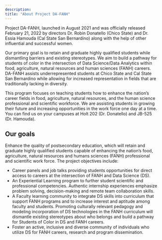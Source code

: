 ```yaml
---
description: 
title: "About Project DA-FANH"
---
```



Project DA-FANH, launched in August 2021 and was officially released February 21, 2022 by directors Dr. Robin Donatello (Chico State) and Dr. Essia Hamouda (Cal State San Bernardino) along with the help of other influential and successful women. 

Our primary goal is to retain and graduate highly qualified students while dismantling barriers and existing stereotypes. We aim to build a pathway for students of color in the intersection of Data Science/Data Analytics within food, agriculture, natural resources and human sciences (FANH) careers. DA-FANH assists underrepresented students at Chico State and Cal State San Bernardino while allowing for increased representation in fields that are traditionally lacking in diversity. 

This program focuses on teaching students how to enhance the nation’s career fields in food, agriculture, natural resources, and the human science professional and scientific workforce. We are assisting students in growing their future and increasing opportunities in the work force one day at a time. You can find us on your campuses at Holt 202 (Dr. Donatello) and JB-525 (Dr. Hamouda). 



## Our goals

Enhance the quality of postsecondary education, which will retain and graduate highly qualified students capable of enhancing the nation’s food, agriculture, natural resources and humans sciences (FANH) professional and scientific work force. The project objectives include:

  * Career panels and job talks providing students opportunities for direct access to careers at the intersection of FANH and Data Science (DS). 
  * An Experiential Learning program to further student scientific and professional competencies. Authentic internship experiences emphasize problem solving, decision-making and 
remote team collaboration skills. 
  * A Faculty learning community to integrate DS skills into curriculum that support FANH programs and to increase interest and 
aptitude among faculty and students. Promoting culturally relevant pedagogy and modeling incorporation of DS technologies in the FANH curriculum will dismantle 
existing stereotypes about who belongs and build a pathway for Students of Color in DS and FANH careers. 
  * Foster an active, inclusive and diverse community of 
individuals who utilize DS for FANH careers, research and program dissemination.



